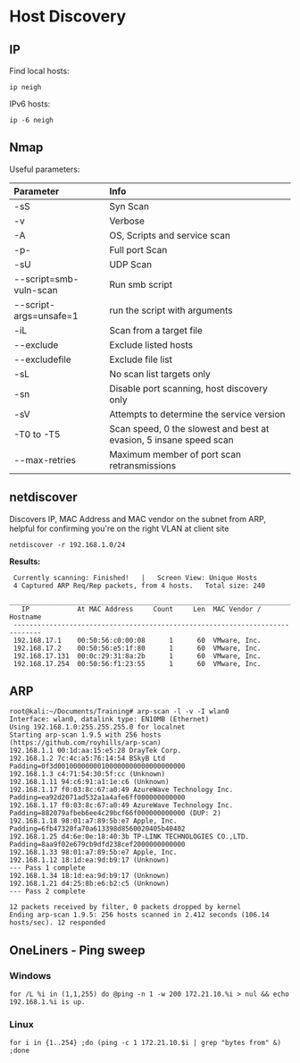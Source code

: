 # Host Discovery

## IP

Find local hosts:

`ip neigh`

IPv6 hosts:

`ip -6 neigh` 

## Nmap

Useful parameters: 

| Parameter | Info |
| :--- | :--- |
| -sS  | Syn Scan  |
| -v | Verbose |
| -A  | OS, Scripts and service scan  |
| -p-  | Full port Scan  |
| -sU  | UDP Scan  |
| --script=smb-vuln-scan  | Run smb script  |
| --script-args=unsafe=1  | run the script with arguments  |
| -iL  | Scan from a target file  |
| --exclude  | Exclude listed hosts  |
| --excludefile  | Exclude file list  |
| -sL   | No scan list targets only  |
| -sn  | Disable port scanning, host discovery only  |
| -sV   | Attempts to determine the service version  |
| -T0 to -T5  | Scan speed, 0 the slowest and best at evasion, 5 insane speed scan  |
| --max-retries  | Maximum member of port scan retransmissions  |

## netdiscover

Discovers IP, MAC Address and MAC vendor on the subnet from ARP, helpful for confirming you're on the right VLAN at client site

`netdiscover -r 192.168.1.0/24` 

**Results:** 

```text
 Currently scanning: Finished!   |   Screen View: Unique Hosts                  
 4 Captured ARP Req/Rep packets, from 4 hosts.   Total size: 240                
 _____________________________________________________________________________ 
   IP            At MAC Address     Count     Len  MAC Vendor / Hostname       
 ----------------------------------------------------------------------------- 
 192.168.17.1    00:50:56:c0:00:08      1      60  VMware, Inc.                 
 192.168.17.2    00:50:56:e5:1f:80      1      60  VMware, Inc.                 
 192.168.17.131  00:0c:29:31:8a:2b      1      60  VMware, Inc.                 
 192.168.17.254  00:50:56:f1:23:55      1      60  VMware, Inc.     
```

## ARP

```text
root@kali:~/Documents/Training# arp-scan -l -v -I wlan0  
Interface: wlan0, datalink type: EN10MB (Ethernet) 
Using 192.168.1.0:255.255.255.0 for localnet 
Starting arp-scan 1.9.5 with 256 hosts (https://github.com/royhills/arp-scan) 
192.168.1.1 00:1d:aa:15:e5:28 DrayTek Corp. 
192.168.1.2 7c:4c:a5:76:14:54 BSkyB Ltd Padding=0f3d00100000000100000000000000000000 
192.168.1.3 c4:71:54:30:5f:cc (Unknown) 
192.168.1.11 94:c6:91:a1:1e:c6 (Unknown) 
192.168.1.17 f0:03:8c:67:a0:49 AzureWave Technology Inc.  
Padding=ea92d2071ad532a1a4afe6ff000000000000 
192.168.1.17 f0:03:8c:67:a0:49 AzureWave Technology Inc.  
Padding=882079afbeb6ee4c29bcf66f000000000000 (DUP: 2) 
192.168.1.18 98:01:a7:89:5b:e7 Apple, Inc. Padding=6fb47320fa70a613398d8560020405b40402 
192.168.1.25 d4:6e:0e:18:40:3b TP-LINK TECHNOLOGIES CO.,LTD.  
Padding=8aa9f02e679cb9dfd238cef2000000000000 
192.168.1.33 98:01:a7:89:5b:e7 Apple, Inc. 
192.168.1.12 18:1d:ea:9d:b9:17 (Unknown) 
--- Pass 1 complete 
192.168.1.34 18:1d:ea:9d:b9:17 (Unknown) 
192.168.1.21 d4:25:8b:e6:b2:c5 (Unknown) 
--- Pass 2 complete 

12 packets received by filter, 0 packets dropped by kernel 
Ending arp-scan 1.9.5: 256 hosts scanned in 2.412 seconds (106.14 hosts/sec). 12 responded 
```

## OneLiners - Ping sweep

### Windows

`for /L %i in (1,1,255) do @ping -n 1 -w 200 172.21.10.%i > nul && echo 192.168.1.%i is up.`

### Linux

`for i in {1..254} ;do (ping -c 1 172.21.10.$i | grep "bytes from" &) ;done`


